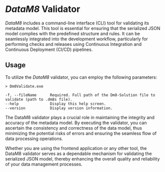 # _DataM8_ Validator

_DataM8_ includes a command-line interface (CLI) tool for validating its metadata model. This tool is essential for ensuring that the serialized JSON model complies with the predefined structure and rules. It can be seamlessly integrated into the development workflow, particularly for performing checks and releases using Continuous Integration and Continuous Deployment (CI/CD) pipelines.

## Usage

To utilize the _DataM8_ validator, you can employ the following parameters:

```console
> Dm8Validate.exe

-f, --fileName      Required. Full path of the Dm8-Solution file to validate (path to .dm8s file).
--help              Display this help screen.
--version           Display version information.
```

The DataM8 validator plays a crucial role in maintaining the integrity and accuracy of the metadata model. By executing the validator, you can ascertain the consistency and correctness of the data model, thus minimizing the potential risks of errors and ensuring the seamless flow of data processing operations.

Whether you are using the frontend application or any other tool, the DataM8 validator serves as a dependable mechanism for validating the serialized JSON model, thereby enhancing the overall quality and reliability of your data management processes.